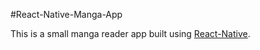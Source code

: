 #React-Native-Manga-App

This is a small manga reader app built using [React-Native](http://github.com/facebook/react-native).
